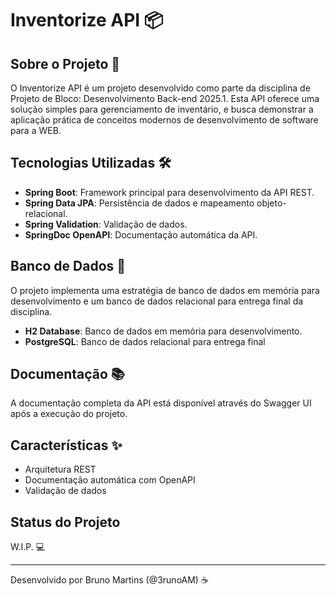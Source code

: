 # Inventorize API 📦

## Sobre o Projeto 🚀
O Inventorize API é um projeto desenvolvido como parte da disciplina de Projeto de Bloco: Desenvolvimento Back-end 
2025.1. Esta API oferece uma solução simples para gerenciamento de inventário, e busca demonstrar a aplicação prática de 
conceitos modernos de desenvolvimento de software para a WEB.

## Tecnologias Utilizadas 🛠️
- **Spring Boot**: Framework principal para desenvolvimento da API REST.
- **Spring Data JPA**: Persistência de dados e mapeamento objeto-relacional.
- **Spring Validation**: Validação de dados.
- **SpringDoc OpenAPI**: Documentação automática da API.

## Banco de Dados 💾
O projeto implementa uma estratégia de banco de dados em memória para desenvolvimento e um banco de dados relacional 
para entrega final da disciplina.
- **H2 Database**: Banco de dados em memória para desenvolvimento.
- **PostgreSQL**: Banco de dados relacional para entrega final

## Documentação 📚
A documentação completa da API está disponível através do Swagger UI após a execução do projeto.

## Características ✨
- Arquitetura REST
- Documentação automática com OpenAPI
- Validação de dados

## Status do Projeto
W.I.P. 💻

---
Desenvolvido por Bruno Martins (@3runoAM) ☕